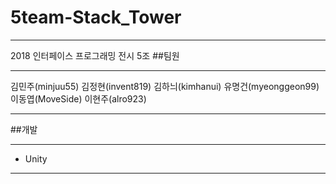 # 5team-Stack_Tower
***
2018 인터페이스 프로그래밍 전시 5조
##팀원
***
김민주(minjuu55)
김정현(invent819)
김하늬(kimhanui)
유명건(myeonggeon99)
이동엽(MoveSide)
이현주(alro923)
***
##개발
***
* Unity
***
